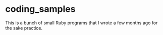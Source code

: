# coding_samples

This is a bunch of small Ruby programs that I wrote a few months ago for the sake practice.
